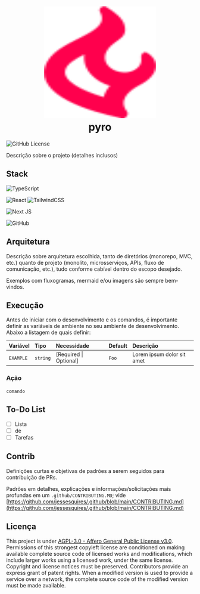 <h1 align="center">
  <img src="./assets/logo.svg" height="300" width="300" alt="Logo pyro" /><br>
  pyro
</h1>

![GitHub License](https://img.shields.io/github/license/n0ky4/pyro?labelColor=101010)
<!-- ![GitHub Actions Workflow Status](https://img.shields.io/github/actions/workflow/status/n0ky4/pyro/XXXXXX.yml?style=flat&labelColor=101010) -->

Descrição sobre o projeto (detalhes inclusos)

## Stack

![TypeScript](https://img.shields.io/badge/TypeScript-007ACC.svg?style=for-the-badge&logo=TypeScript&logoColor=white)

![React](https://img.shields.io/badge/react-20232a.svg?style=for-the-badge&logo=react&logoColor=61DAFB)
![TailwindCSS](https://img.shields.io/badge/tailwindcss-38B2AC.svg?style=for-the-badge&logo=tailwind-css&logoColor=white)

![Next JS](https://img.shields.io/badge/Next-black?style=for-the-badge&logo=next.js&logoColor=white)

<!-- ![Jest](https://img.shields.io/badge/jest-C21325?style=for-the-badge&logo=jest&logoColor=white) -->
<!-- ![Cypress](https://img.shields.io/badge/cypress-E5E5E5?style=for-the-badge&logo=cypress&logoColor=058a5e) -->

<!-- ![Docker](https://img.shields.io/badge/Docker-2CA5E0?style=for-the-badge&logo=docker&logoColor=white)
![Render](https://img.shields.io/badge/Render-46E3B7?style=for-the-badge&logo=render&logoColor=000&color=fff)
![Vercel](https://img.shields.io/badge/vercel-000000.svg?style=for-the-badge&logo=vercel&logoColor=white)
![Netlify](https://img.shields.io/badge/netlify-000000.svg?style=for-the-badge&logo=netlify&logoColor=#00C7B7)
![Heroku](https://img.shields.io/badge/heroku-430098.svg?style=for-the-badge&logo=heroku&logoColor=white)
![Firebase](https://img.shields.io/badge/firebase-ffaa00.svg?style=for-the-badge&logo=firebase&logoColor=ff0000)
![Supabase](https://img.shields.io/badge/Supabase-181818?style=for-the-badge&logo=supabase&logoColor=3ecf8e) -->

<!-- ![ESLint](https://img.shields.io/badge/ESLint-4B3263?style=for-the-badge&logo=eslint&logoColor=white) -->
<!-- ![Babel](https://img.shields.io/badge/Babel-F9DC3e?style=for-the-badge&logo=babel&logoColor=black) -->

![GitHub](https://img.shields.io/badge/GitHub-fff?style=for-the-badge&logo=github&logoColor=181717)
<!-- ![GitHub Actions](https://img.shields.io/badge/GitHub%20Actions-2088ff?style=for-the-badge&logo=github-actions&logoColor=fff) -->

## Arquitetura

Descrição sobre arquitetura escolhida, tanto de diretórios (monorepo, MVC, etc.) quanto de projeto (monolito, microsserviços, APIs, fluxo de comunicação, etc.), tudo conforme cabível dentro do escopo desejado.

Exemplos com fluxogramas, mermaid e/ou imagens são sempre bem-vindos.

## Execução

Antes de iniciar com o desenvolvimento e os comandos, é importante definir as variáveis de ambiente no seu ambiente de desenvolvimento. Abaixo a listagem de quais definir:

| Variável  | Tipo     | Necessidade            | Default | Descrição                  |
| :-------- | :------- | :--------------------- | :------ | :------------------------- |
| `EXAMPLE` | `string` | [Required \| Optional] | `Foo`   | Lorem ipsum dolor sit amet |

### Ação

`comando`

<!-- 
LISTA DE POSSÍVEIS AÇÕES

Linter
Checagem de Tipos
Conversão (e.g. TS -> JS)
Buscar/iniciar Migrações (Atualizações) de Banco de Dados
Atualizar Estrutura do Banco de Dados com Novas Migrações
Iniciar Testes Automatizados
Popular Banco de Dados para Execução Local
Iniciar o Servidor
 -->

## To-Do List

- [ ] Lista
- [ ] de
- [ ] Tarefas

## Contrib

Definições curtas e objetivas de padrões a serem seguidos para contribuição de PRs.

Padrões em detalhes, explicações e informações/solicitações mais profundas em um `.github/CONTRIBUTING.MD`; vide [https://github.com/jessesquires/.github/blob/main/CONTRIBUTING.md](https://github.com/jessesquires/.github/blob/main/CONTRIBUTING.md)

## Licença

This project is under [AGPL-3.0 - Affero General Public License v3.0](https://choosealicense.com/licenses/agpl-3.0/). Permissions of this strongest copyleft license are conditioned on making available complete source code of licensed works and modifications, which include larger works using a licensed work, under the same license. Copyright and license notices must be preserved. Contributors provide an express grant of patent rights. When a modified version is used to provide a service over a network, the complete source code of the modified version must be made available.
